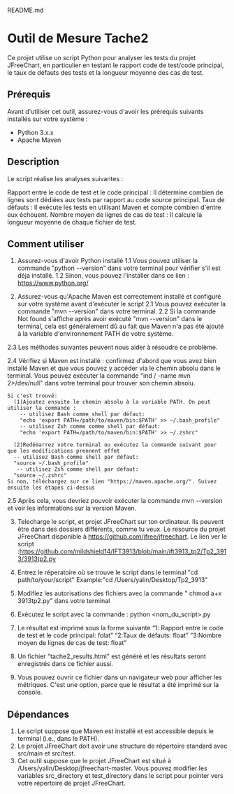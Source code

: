 README.md
# Outil de Mesure Tache2

Ce projet utilise un script Python pour analyser les tests du projet JFreeChart, en particulier en testant le rapport code de test/code principal, le taux de défauts des tests et la longueur moyenne des cas de test.

## Prérequis

Avant d'utiliser cet outil, assurez-vous d'avoir les prérequis suivants installés sur votre système :
- Python 3.x.x
- Apache Maven

## Description
Le script réalise les analyses suivantes :

Rapport entre le code de test et le code principal : Il détermine combien de lignes sont dédiées aux tests par rapport au code source principal.
Taux de défauts : Il exécute les tests en utilisant Maven et compte combien d'entre eux échouent.
Nombre moyen de lignes de cas de test : Il calcule la longueur moyenne de chaque fichier de test.

## Comment utiliser
1. Assurez-vous d'avoir Python installé
  1.1 Vous pouvez utiliser la commande "python --version" dans votre terminal pour vérifier s'il est déja installé.
  1.2 Sinon, vous pouvez l'installer dans ce lien : https://www.python.org/

2. Assurez-vous qu'Apache Maven est correctement installé et configuré sur votre système avant d'exécuter le script
  2.1 Vous pouvez exécuter la commande "mvn --version" dans votre terminal.
  2.2 Si la commande Not found s'affiche après avoir exécuté "mvn --version" dans le terminal, cela est généralement dû au fait que Maven n'a pas été ajouté à la variable d'environnement PATH de votre système. 
  
  2.3 Les méthodes suivantes peuvent nous aider à résoudre ce problème.

  2.4 Vérifiez si Maven est installé : confirmez d'abord que vous avez bien installé Maven et que vous pouvez y accéder via le chemin absolu dans le terminal. 
      Vous peuvez exécuter la commande "ind / -name mvn 2>/dev/null"  dans votre terminal pour trouver son chemin absolu.

    Si c'est trouvé: 
      (1)Ajoutez ensuite le chemin absolu à la variable PATH. On peut utiliser la commande :
        -- utilisez Bash comme shell par défaut:
        "echo 'export PATH=/path/to/maven/bin:$PATH' >> ~/.bash_profile"
        -- utilisez Zsh comme comme shell par défaut:
        "echo 'export PATH=/path/to/maven/bin:$PATH' >> ~/.zshrc"

      (2)Redémarrez votre terminal ou exécutez la commande suivant pour que les modifications prennent effet
      -- utilisez Bash comme shell par défaut:
      "source ~/.bash_profile"
       -- utilisez Zsh comme shell par défaut:
      "source ~/.zshrc"
    Si non, téléchargez sur ce lien "https://maven.apache.org/". Suivez ensuite les étapes ci-dessus

  2.5 Après cela, vous devriez pouvoir exécuter la commande mvn --version et voir les informations sur la version Maven.



3. Telecharge le script, et projet JFreeChart sur ton ordinateur. Ils peuvent être dans des dossiers différents, comme tu veux.
  Le resource du projet JFreeChart disponible à https://github.com/jfree/jfreechart.
  Le lien ver le script :https://github.com/mildshield14/IFT3913/blob/main/ift3913_tp2/Tp2_3913/3913tp2.py

4. Entrez le réperatoire où se trouve le script dans le terminal
    "cd path/to/your/script"
    Example:"cd /Users/yalin/Desktop/Tp2_3913"
5. Modifiez les autorisations des fichiers avec la commande " chmod a+x 3913tp2.py" dans votre terminal
6. Exécutez le script avec la commande : python <nom_du_script>.py
7. Le résultat est imprimé sous la forme suivante
  “1: Rapport entre le code de test et le code principal: folat”
  “2:Taux de défauts: float”
  “3:Nombre moyen de lignes de cas de test: float”
8. Un fichier "tache2_results.html" est généré et les résultats seront enregistrés dans ce fichier aussi.
9. Vous pouvez ouvrir ce fichier dans un navigateur web pour afficher les métriques. C'est une option, parce que le résultat a été imprimé sur la console.

## Dépendances
1. Le script suppose que Maven est installé et est accessible depuis le terminal (i.e., dans le PATH).
2. Le projet JFreeChart doit avoir une structure de répertoire standard avec src/main et src/test.
3. Cet outil suppose que le projet JFreeChart est situé à /Users/yalin/Desktop/jfreechart-master. Vous pouvez modifier les variables src_directory et test_directory dans le script pour pointer vers votre répertoire de projet JFreeChart.


